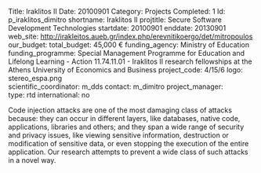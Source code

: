 Title: Iraklitos II
Date:  20100901
Category: Projects
Completed: 1
Id: p_iraklitos_dimitro
shortname: Iraklitos II
projtitle: Secure Software Development Technologies
startdate: 20100901
enddate: 20130901
web_site: http://irakleitos.aueb.gr/index.php/erevnitikoergo/det/mitropoulos
our_budget:
total_budget: 45,000 €
funding_agency: Ministry of Education
funding_programme: Special Management Programme for Education and Lifelong Learning - Action 11.74.11.01 - Iraklitos II research fellowships at the Athens University of Economics and Business
project_code: 4/15/6
logo: stereo_espa.png  
scientific_coordinator: m_dds
contact: m_dimitro
project_manager:  
type: rtd
international: no

Code injection attacks are one of the most damaging class of attacks because: they can occur in different layers, like databases, native code, applications, libraries and others; and they span a wide range of security and privacy issues, like viewing sensitive information, destruction or modification of sensitive data, or even stopping the execution of the entire application. Our research attempts to prevent a wide class of such attacks in a novel way.
